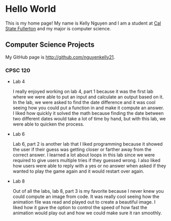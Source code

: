 # Hello World

This is my home page! My name is Kelly Nguyen and I am a student at [Cal State Fullerton](http://www.fullerton.edu/) and my major is computer science.

## Computer Science Projects

My GitHub page is http://github.com/nguyenkelly21.

### CPSC 120
 
* Lab 4
 
   I really enjoyed working on lab 4, part 1 because it was the first lab where we were able to put an input and calculate an output based on it. In the lab, we were asked to find the date difference and it was cool seeing how you could put a function in and make it compute an answer. I liked how quickly it solved the math because finding the date between two different dates would take a lot of time by hand, but with this lab, we were able to quicken the process.
 
* Lab 6
 
    Lab 6, part 2 is another lab that I liked programming because it showed the user if their guess was getting closer or farther away from the correct answer. I learned a lot about loops in this lab since we were required to give users multiple tries if they guessed wrong. I also liked how users were able to reply with a yes or no answer when asked if they wanted to play the game again and it would restart over again.
 
* Lab 8
 
    Out of all the labs, lab 8, part 3 is my favorite because I never knew you could compute an image from code. It was really cool seeing how the animation file was read and played out to create a beautiful image. I liked how it gave the option to control the speed of how fast the animation would play out and how we could make sure it ran smoothly.
 
